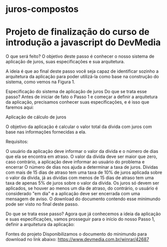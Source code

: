 # juros-compostos

# Projeto de finalização do curso de introdução a javascript do DevMedia

O que será feito?
O objetivo deste passo é conhecer o nosso sistema de aplicação de juros, suas especificações e sua arquitetura.

A ideia é que ao final deste passo você seja capaz de identificar sozinho a arquitetura da aplicação para poder utilizá-la como base na construção do sistema, como vemos na Figura 1.

Especificação do sistema de aplicação de juros
Do que se trata esse passo?
Antes de iniciar de fato o Passo 1 e começar a definir a arquitetura da aplicação, precisamos conhecer suas especificações, e é isso que faremos aqui:

Aplicação de cálculo de juros

O objetivo da aplicação é calcular o valor total da dívida com juros com base nas informações fornecidas a ela.

Requisitos:

O usuário da aplicação deve informar o valor da dívida e o número de dias que ela se encontra em atraso.
O valor da dívida deve ser maior que zero, caso contrário, a aplicação deve informar ao usuário do problema e encerrar
O número de dias nos ajuda a determinar a taxa de juros.
Dívidas com mais de 15 dias de atraso tem uma taxa de 10% de juros aplicada sobre o valor da dívida, já as dívidas com menos de 15 dias de atraso tem uma taxa de apenas 5% de juros sobre o valor da dívida.
Os juros só devem ser aplicados, se houver ao menos um dia de atraso, do contrário, o usuário é considerado "em dia" e a aplicação deve ser encerrada com uma mensagem de aviso.
O download do documento contendo esse minimundo pode ser visto no final deste passo.

Do que se trata esse passo?
Agora que já conhecemos a ideia da aplicação e suas especificações, vamos prosseguir para o início do nosso Passo 1, definir a arquitetura da aplicação:

Fontes do projeto
Disponibilizamos o documento do minimundo para download no link abaixo:
https://www.devmedia.com.br/winrar/42687
